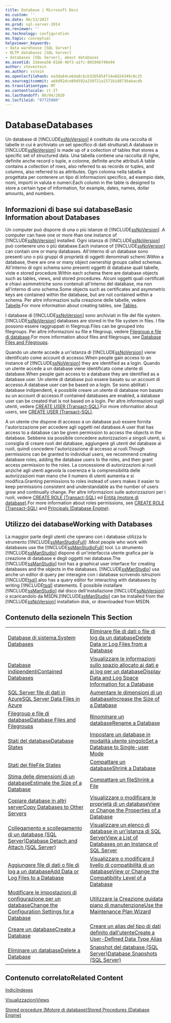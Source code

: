 ```yaml
---
title: Database | Microsoft Docs
ms.custom: ''
ms.date: 06/13/2017
ms.prod: sql-server-2014
ms.reviewer: ''
ms.technology: configuration
ms.topic: conceptual
helpviewer_keywords:
- data warehouse [SQL Server]
- OLTP databases [SQL Server]
- databases [SQL Server], about databases
ms.assetid: 316eea58-81b8-4bf3-a1fc-801946740e94
author: stevestein
ms.author: sstein
ms.openlocfilehash: ea3da64ce6da8cbcb32b5854f14e8d24349c0c25
ms.sourcegitcommit: ad4d92dce894592a259721a1571b1d8736abacdb
ms.translationtype: MT
ms.contentlocale: it-IT
ms.lasthandoff: 08/04/2020
ms.locfileid: "87725880"
---
```

# <a name="databases"></a><span data-ttu-id="71874-102">Database</span><span class="sxs-lookup"><span data-stu-id="71874-102">Databases</span></span>
  <span data-ttu-id="71874-103">Un database di [!INCLUDE[ssNoVersion](../../includes/ssnoversion-md.md)] è costituito da una raccolta di tabelle in cui è archiviato un set specifico di dati strutturati.</span><span class="sxs-lookup"><span data-stu-id="71874-103">A database in [!INCLUDE[ssNoVersion](../../includes/ssnoversion-md.md)] is made up of a collection of tables that stores a specific set of structured data.</span></span> <span data-ttu-id="71874-104">Una tabella contiene una raccolta di righe, definite anche record o tuple, e colonne, definite anche attributi.</span><span class="sxs-lookup"><span data-stu-id="71874-104">A table contains a collection of rows, also referred to as records or tuples, and columns, also referred to as attributes.</span></span> <span data-ttu-id="71874-105">Ogni colonna nella tabella è progettata per contenere un tipo di informazioni specifico, ad esempio date, nomi, importi in valuta e numeri.</span><span class="sxs-lookup"><span data-stu-id="71874-105">Each column in the table is designed to store a certain type of information, for example, dates, names, dollar amounts, and numbers.</span></span>  
  
## <a name="basic-information-about-databases"></a><span data-ttu-id="71874-106">Informazioni di base sui database</span><span class="sxs-lookup"><span data-stu-id="71874-106">Basic Information about Databases</span></span>  
 <span data-ttu-id="71874-107">Un computer può disporre di una o più istanze di [!INCLUDE[ssNoVersion](../../includes/ssnoversion-md.md)] .</span><span class="sxs-lookup"><span data-stu-id="71874-107">A computer can have one or more than one instance of [!INCLUDE[ssNoVersion](../../includes/ssnoversion-md.md)] installed.</span></span> <span data-ttu-id="71874-108">Ogni istanza di [!INCLUDE[ssNoVersion](../../includes/ssnoversion-md.md)] può contenere uno o più database.</span><span class="sxs-lookup"><span data-stu-id="71874-108">Each instance of [!INCLUDE[ssNoVersion](../../includes/ssnoversion-md.md)] can contain one or many databases.</span></span>  <span data-ttu-id="71874-109">All'interno di un database sono presenti uno o più gruppi di proprietà di oggetti denominati schemi.</span><span class="sxs-lookup"><span data-stu-id="71874-109">Within a database, there are one or many object ownership groups called schemas.</span></span> <span data-ttu-id="71874-110">All'interno di ogni schema sono presenti oggetti di database quali tabelle, viste e stored procedure.</span><span class="sxs-lookup"><span data-stu-id="71874-110">Within each schema there are database objects such as tables, views, and stored procedures.</span></span> <span data-ttu-id="71874-111">Alcuni oggetti quali certificati e chiavi asimmetriche sono contenuti all'interno del database, ma non all'interno di uno schema.</span><span class="sxs-lookup"><span data-stu-id="71874-111">Some objects such as certificates and asymmetric keys are contained within the database, but are not contained within a schema.</span></span> <span data-ttu-id="71874-112">Per altre informazioni sulla creazione delle tabelle, vedere [Tabelle](../tables/tables.md).</span><span class="sxs-lookup"><span data-stu-id="71874-112">For more information about creating tables, see [Tables](../tables/tables.md).</span></span>  
  
 <span data-ttu-id="71874-113">I database di [!INCLUDE[ssNoVersion](../../includes/ssnoversion-md.md)] sono archiviati in file del file system.</span><span class="sxs-lookup"><span data-stu-id="71874-113">[!INCLUDE[ssNoVersion](../../includes/ssnoversion-md.md)] databases are stored in the file system in files.</span></span> <span data-ttu-id="71874-114">I file possono essere raggruppati in filegroup.</span><span class="sxs-lookup"><span data-stu-id="71874-114">Files can be grouped into filegroups.</span></span> <span data-ttu-id="71874-115">Per altre informazioni su file e filegroup, vedere [Filegroup e file di database](database-files-and-filegroups.md).</span><span class="sxs-lookup"><span data-stu-id="71874-115">For more information about files and filegroups, see [Database Files and Filegroups](database-files-and-filegroups.md).</span></span>  
  
 <span data-ttu-id="71874-116">Quando un utente accede a un'istanza di [!INCLUDE[ssNoVersion](../../includes/ssnoversion-md.md)] viene identificato come account di accesso.</span><span class="sxs-lookup"><span data-stu-id="71874-116">When people gain access to an instance of [!INCLUDE[ssNoVersion](../../includes/ssnoversion-md.md)] they are identified as a login.</span></span> <span data-ttu-id="71874-117">Quando un utente accede a un database viene identificato come utente di database.</span><span class="sxs-lookup"><span data-stu-id="71874-117">When people gain access to a database they are identified as a database user.</span></span> <span data-ttu-id="71874-118">Un utente di database può essere basato su un account di accesso.</span><span class="sxs-lookup"><span data-stu-id="71874-118">A database user can be based on a login.</span></span> <span data-ttu-id="71874-119">Se sono abilitati i database indipendenti, è possibile creare un utente di database non basato su un account di accesso.</span><span class="sxs-lookup"><span data-stu-id="71874-119">If contained databases are enabled, a database user can be created that is not based on a login.</span></span> <span data-ttu-id="71874-120">Per altre informazioni sugli utenti, vedere [CREATE USER &#40;Transact-SQL&#41;](/sql/t-sql/statements/create-user-transact-sql).</span><span class="sxs-lookup"><span data-stu-id="71874-120">For more information about users, see [CREATE USER &#40;Transact-SQL&#41;](/sql/t-sql/statements/create-user-transact-sql).</span></span>  
  
 <span data-ttu-id="71874-121">A un utente che dispone di accesso a un database può essere fornita l'autorizzazione per accedere agli oggetti nel database.</span><span class="sxs-lookup"><span data-stu-id="71874-121">A user that has access to a database can be given permission to access the objects in the database.</span></span> <span data-ttu-id="71874-122">Sebbene sia possibile concedere autorizzazioni a singoli utenti, si consiglia di creare ruoli del database, aggiungere gli utenti del database ai ruoli, quindi concedere l'autorizzazione di accesso ai ruoli.</span><span class="sxs-lookup"><span data-stu-id="71874-122">Though permissions can be granted to individual users, we recommend creating database roles, adding the database users to the roles, and then grant access permission to the roles.</span></span> <span data-ttu-id="71874-123">La concessione di autorizzazioni ai ruoli anziché agli utenti agevola la coerenza e la comprensibilità delle autorizzazioni man mano che il numero di utenti aumenta e si modifica.</span><span class="sxs-lookup"><span data-stu-id="71874-123">Granting permissions to roles instead of users makes it easier to keep permissions consistent and understandable as the number of users grow and continually change.</span></span> <span data-ttu-id="71874-124">Per altre informazioni sulle autorizzazioni per i ruoli, vedere [CREATE ROLE &#40;Transact-SQL&#41;](/sql/t-sql/statements/create-role-transact-sql) ed [Entità &#40;motore di database&#41;](../security/authentication-access/principals-database-engine.md).</span><span class="sxs-lookup"><span data-stu-id="71874-124">For more information about roles permissions, see [CREATE ROLE &#40;Transact-SQL&#41;](/sql/t-sql/statements/create-role-transact-sql) and [Principals &#40;Database Engine&#41;](../security/authentication-access/principals-database-engine.md).</span></span>  
  
## <a name="working-with-databases"></a><span data-ttu-id="71874-125">Utilizzo dei database</span><span class="sxs-lookup"><span data-stu-id="71874-125">Working with Databases</span></span>  
 <span data-ttu-id="71874-126">La maggior parte degli utenti che operano con i database utilizza lo strumento [!INCLUDE[ssManStudioFull](../../includes/ssmanstudiofull-md.md)] .</span><span class="sxs-lookup"><span data-stu-id="71874-126">Most people who work with databases use the [!INCLUDE[ssManStudioFull](../../includes/ssmanstudiofull-md.md)] tool.</span></span> <span data-ttu-id="71874-127">Lo strumento [!INCLUDE[ssManStudio](../../includes/ssmanstudio-md.md)] dispone di un'interfaccia utente grafica per la creazione di database e degli oggetti nei database.</span><span class="sxs-lookup"><span data-stu-id="71874-127">The [!INCLUDE[ssManStudio](../../includes/ssmanstudio-md.md)] tool has a graphical user interface for creating databases and the objects in the databases.</span></span> [!INCLUDE[ssManStudio](../../includes/ssmanstudio-md.md)] <span data-ttu-id="71874-128">usa anche un editor di query per interagire con i database scrivendo istruzioni [!INCLUDE[tsql](../../includes/tsql-md.md)].</span><span class="sxs-lookup"><span data-stu-id="71874-128">also has a query editor for interacting with databases by writing [!INCLUDE[tsql](../../includes/tsql-md.md)] statements.</span></span> <span data-ttu-id="71874-129">È possibile installare [!INCLUDE[ssManStudio](../../includes/ssmanstudio-md.md)] dal disco dell'installazione [!INCLUDE[ssNoVersion](../../includes/ssnoversion-md.md)] o scaricandolo da MSDN.</span><span class="sxs-lookup"><span data-stu-id="71874-129">[!INCLUDE[ssManStudio](../../includes/ssmanstudio-md.md)] can be installed from the [!INCLUDE[ssNoVersion](../../includes/ssnoversion-md.md)] installation disk, or downloaded from MSDN.</span></span>  
  
## <a name="in-this-section"></a><span data-ttu-id="71874-130">Contenuto della sezione</span><span class="sxs-lookup"><span data-stu-id="71874-130">In This Section</span></span>  
  
|||  
|-|-|  
|[<span data-ttu-id="71874-131">Database di sistema.</span><span class="sxs-lookup"><span data-stu-id="71874-131">System Databases</span></span>](system-databases.md)|[<span data-ttu-id="71874-132">Eliminare file di dati o file di log da un database</span><span class="sxs-lookup"><span data-stu-id="71874-132">Delete Data or Log Files from a Database</span></span>](delete-data-or-log-files-from-a-database.md)|  
|[<span data-ttu-id="71874-133">Database indipendenti</span><span class="sxs-lookup"><span data-stu-id="71874-133">Contained Databases</span></span>](contained-databases.md)|[<span data-ttu-id="71874-134">Visualizzare le informazioni sullo spazio allocato ai dati e ai log per un database</span><span class="sxs-lookup"><span data-stu-id="71874-134">Display Data and Log Space Information for a Database</span></span>](display-data-and-log-space-information-for-a-database.md)|  
|[<span data-ttu-id="71874-135">SQL Server file di dati in Azure</span><span class="sxs-lookup"><span data-stu-id="71874-135">SQL Server Data Files in Azure</span></span>](sql-server-data-files-in-microsoft-azure.md)|[<span data-ttu-id="71874-136">Aumentare le dimensioni di un database</span><span class="sxs-lookup"><span data-stu-id="71874-136">Increase the Size of a Database</span></span>](increase-the-size-of-a-database.md)|  
|[<span data-ttu-id="71874-137">Filegroup e file di database</span><span class="sxs-lookup"><span data-stu-id="71874-137">Database Files and Filegroups</span></span>](database-files-and-filegroups.md)|[<span data-ttu-id="71874-138">Rinominare un database</span><span class="sxs-lookup"><span data-stu-id="71874-138">Rename a Database</span></span>](rename-a-database.md)|  
|[<span data-ttu-id="71874-139">Stati del database</span><span class="sxs-lookup"><span data-stu-id="71874-139">Database States</span></span>](database-states.md)|[<span data-ttu-id="71874-140">Impostare un database in modalità utente singolo</span><span class="sxs-lookup"><span data-stu-id="71874-140">Set a Database to Single-user Mode</span></span>](set-a-database-to-single-user-mode.md)|  
|[<span data-ttu-id="71874-141">Stati dei file</span><span class="sxs-lookup"><span data-stu-id="71874-141">File States</span></span>](file-states.md)|[<span data-ttu-id="71874-142">Compattare un database</span><span class="sxs-lookup"><span data-stu-id="71874-142">Shrink a Database</span></span>](shrink-a-database.md)|  
|[<span data-ttu-id="71874-143">Stima delle dimensioni di un database</span><span class="sxs-lookup"><span data-stu-id="71874-143">Estimate the Size of a Database</span></span>](estimate-the-size-of-a-database.md)|[<span data-ttu-id="71874-144">Compattare un file</span><span class="sxs-lookup"><span data-stu-id="71874-144">Shrink a File</span></span>](shrink-a-file.md)|  
|[<span data-ttu-id="71874-145">Copiare database in altri server</span><span class="sxs-lookup"><span data-stu-id="71874-145">Copy Databases to Other Servers</span></span>](copy-databases-to-other-servers.md)|[<span data-ttu-id="71874-146">Visualizzare o modificare le proprietà di un database</span><span class="sxs-lookup"><span data-stu-id="71874-146">View or Change the Properties of a Database</span></span>](view-or-change-the-properties-of-a-database.md)|  
|[<span data-ttu-id="71874-147">Collegamento e scollegamento di un database &#40;SQL Server&#41;</span><span class="sxs-lookup"><span data-stu-id="71874-147">Database Detach and Attach &#40;SQL Server&#41;</span></span>](database-detach-and-attach-sql-server.md)|[<span data-ttu-id="71874-148">Visualizzare un elenco di database in un'istanza di SQL Server</span><span class="sxs-lookup"><span data-stu-id="71874-148">View a List of Databases on an Instance of SQL Server</span></span>](view-a-list-of-databases-on-an-instance-of-sql-server.md)|  
|[<span data-ttu-id="71874-149">Aggiungere file di dati o file di log a un database</span><span class="sxs-lookup"><span data-stu-id="71874-149">Add Data or Log Files to a Database</span></span>](add-data-or-log-files-to-a-database.md)|[<span data-ttu-id="71874-150">Visualizzare o modificare il livello di compatibilità di un database</span><span class="sxs-lookup"><span data-stu-id="71874-150">View or Change the Compatibility Level of a Database</span></span>](view-or-change-the-compatibility-level-of-a-database.md)|  
|[<span data-ttu-id="71874-151">Modificare le impostazioni di configurazione per un database</span><span class="sxs-lookup"><span data-stu-id="71874-151">Change the Configuration Settings for a Database</span></span>](change-the-configuration-settings-for-a-database.md)|[<span data-ttu-id="71874-152">Utilizzare la Creazione guidata piano di manutenzione</span><span class="sxs-lookup"><span data-stu-id="71874-152">Use the Maintenance Plan Wizard</span></span>](../maintenance-plans/use-the-maintenance-plan-wizard.md)|  
|[<span data-ttu-id="71874-153">Creare un database</span><span class="sxs-lookup"><span data-stu-id="71874-153">Create a Database</span></span>](create-a-database.md)|[<span data-ttu-id="71874-154">Creare un alias del tipo di dati definito dall'utente</span><span class="sxs-lookup"><span data-stu-id="71874-154">Create a User-Defined Data Type Alias</span></span>](create-a-user-defined-data-type-alias.md)|  
|[<span data-ttu-id="71874-155">Eliminare un database</span><span class="sxs-lookup"><span data-stu-id="71874-155">Delete a Database</span></span>](delete-a-database.md)|[<span data-ttu-id="71874-156">Snapshot del database &#40;SQL Server&#41;</span><span class="sxs-lookup"><span data-stu-id="71874-156">Database Snapshots &#40;SQL Server&#41;</span></span>](database-snapshots-sql-server.md)|  
  
## <a name="related-content"></a><span data-ttu-id="71874-157">Contenuto correlato</span><span class="sxs-lookup"><span data-stu-id="71874-157">Related Content</span></span>  
 [<span data-ttu-id="71874-158">Indici</span><span class="sxs-lookup"><span data-stu-id="71874-158">Indexes</span></span>](../indexes/indexes.md)  
  
 [<span data-ttu-id="71874-159">Visualizzazioni</span><span class="sxs-lookup"><span data-stu-id="71874-159">Views</span></span>](../views/views.md)  
  
 [<span data-ttu-id="71874-160">Stored procedure &#40;Motore di database&#41;</span><span class="sxs-lookup"><span data-stu-id="71874-160">Stored Procedures &#40;Database Engine&#41;</span></span>](../stored-procedures/stored-procedures-database-engine.md)  
  
  
